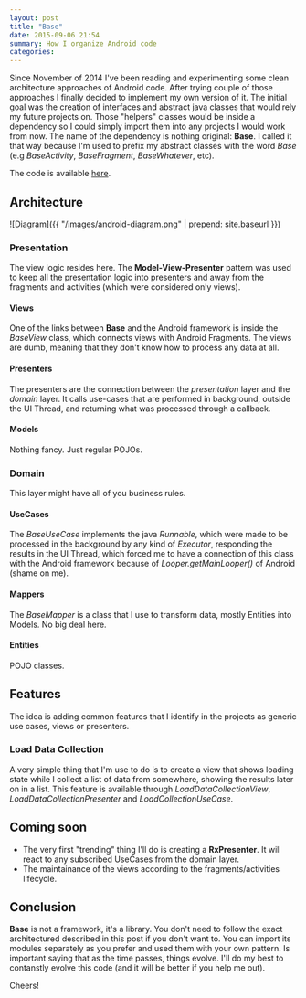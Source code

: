 ```yaml
---
layout: post
title: "Base"
date: 2015-09-06 21:54
summary: How I organize Android code
categories:
---
```


Since November of 2014 I've been reading and experimenting some clean architecture approaches of Android code. After trying couple of those approaches I finally decided to implement my own version of it. The initial goal was the creation of interfaces and abstract java classes that would rely my future projects on. Those "helpers" classes would be inside a dependency so I could simply import them into any projects I would work from now. The name of the dependency is nothing original: **Base**. I called it that way because I'm used to prefix my abstract classes with the word *Base* (e.g *BaseActivity*, *BaseFragment*, *BaseWhatever*, etc).

The code is available [here](https://github.com/thiagokimo/base).

## Architecture

![Diagram]({{ "/images/android-diagram.png" | prepend: site.baseurl }})

### Presentation
The view logic resides here. The **Model-View-Presenter** pattern was used to keep all the presentation logic into presenters and away from the fragments and activities (which were considered only views).

#### Views
One of the links between **Base** and the Android framework is inside the *BaseView* class, which connects views with Android Fragments. The views are dumb, meaning that they don't know how to process any data at all.

#### Presenters
The presenters are the connection between the *presentation* layer and the *domain* layer. It calls use-cases that are performed in
background, outside the UI Thread, and returning what was processed through a callback.

#### Models
Nothing fancy. Just regular POJOs.

### Domain
This layer might have all of you business rules.

#### UseCases
The *BaseUseCase* implements the java *Runnable*, which were made to be processed in the background by any kind of *Executor*,  responding the results in the UI Thread, which forced me to have a connection of this class with the Android framework because of *Looper.getMainLooper()* of Android (shame on me).

#### Mappers
The *BaseMapper* is a class that I use to transform data, mostly Entities into Models. No big deal here.

#### Entities
POJO classes.

## Features
The idea is adding common features that I identify in the projects as generic use cases, views or presenters.

### Load Data Collection
A very simple thing that I'm use to do is to create a view that shows loading state while I collect a list of data from somewhere, showing the results later on in a list. This feature is available through *LoadDataCollectionView*, *LoadDataCollectionPresenter* and *LoadCollectionUseCase*.

## Coming soon
- The very first "trending" thing I'll do is creating a **RxPresenter**. It will react to any subscribed UseCases from the domain layer.
- The maintainance of the views according to the fragments/activities lifecycle.

## Conclusion
**Base** is not a framework, it's a library. You don't need to follow the exact architectured described in this post if you don't want to. You can import its modules separately as you prefer and used them with your own pattern. Is important saying that as the time passes, things evolve. I'll do my best to contanstly evolve this code (and it will be better if you help me out).

Cheers!
